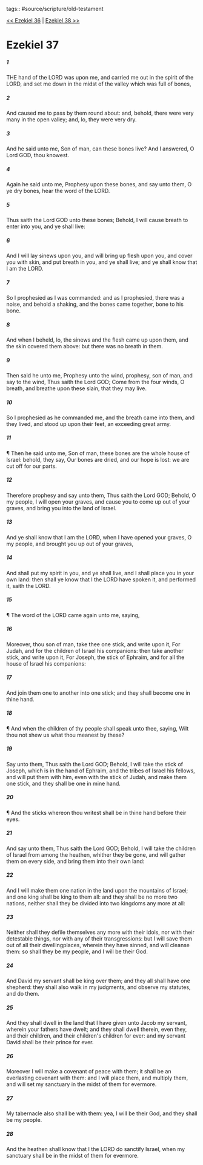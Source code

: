tags:: #source/scripture/old-testament

[<< Ezekiel 36](/Old_Testament/26_Ezekiel/Ezekiel_36.md) | [Ezekiel 38 >>](/Old_Testament/26_Ezekiel/Ezekiel_38.md)

# Ezekiel 37

##### 1

THE hand of the LORD was upon me, and carried me out in the spirit of the LORD, and set me down in the midst of the valley which was full of bones,

##### 2

And caused me to pass by them round about: and, behold, there were very many in the open valley; and, lo, they were very dry.

##### 3

And he said unto me, Son of man, can these bones live? And I answered, O Lord GOD, thou knowest.

##### 4

Again he said unto me, Prophesy upon these bones, and say unto them, O ye dry bones, hear the word of the LORD.

##### 5

Thus saith the Lord GOD unto these bones; Behold, I will cause breath to enter into you, and ye shall live:

##### 6

And I will lay sinews upon you, and will bring up flesh upon you, and cover you with skin, and put breath in you, and ye shall live; and ye shall know that I am the LORD.

##### 7

So I prophesied as I was commanded: and as I prophesied, there was a noise, and behold a shaking, and the bones came together, bone to his bone.

##### 8

And when I beheld, lo, the sinews and the flesh came up upon them, and the skin covered them above: but there was no breath in them.

##### 9

Then said he unto me, Prophesy unto the wind, prophesy, son of man, and say to the wind, Thus saith the Lord GOD; Come from the four winds, O breath, and breathe upon these slain, that they may live.

##### 10

So I prophesied as he commanded me, and the breath came into them, and they lived, and stood up upon their feet, an exceeding great army.

##### 11

¶ Then he said unto me, Son of man, these bones are the whole house of Israel: behold, they say, Our bones are dried, and our hope is lost: we are cut off for our parts.

##### 12

Therefore prophesy and say unto them, Thus saith the Lord GOD; Behold, O my people, I will open your graves, and cause you to come up out of your graves, and bring you into the land of Israel.

##### 13

And ye shall know that I am the LORD, when I have opened your graves, O my people, and brought you up out of your graves,

##### 14

And shall put my spirit in you, and ye shall live, and I shall place you in your own land: then shall ye know that I the LORD have spoken it, and performed it, saith the LORD.

##### 15

¶ The word of the LORD came again unto me, saying,

##### 16

Moreover, thou son of man, take thee one stick, and write upon it, For Judah, and for the children of Israel his companions: then take another stick, and write upon it, For Joseph, the stick of Ephraim, and for all the house of Israel his companions:

##### 17

And join them one to another into one stick; and they shall become one in thine hand.

##### 18

¶ And when the children of thy people shall speak unto thee, saying, Wilt thou not shew us what thou meanest by these?

##### 19

Say unto them, Thus saith the Lord GOD; Behold, I will take the stick of Joseph, which is in the hand of Ephraim, and the tribes of Israel his fellows, and will put them with him, even with the stick of Judah, and make them one stick, and they shall be one in mine hand.

##### 20

¶ And the sticks whereon thou writest shall be in thine hand before their eyes.

##### 21

And say unto them, Thus saith the Lord GOD; Behold, I will take the children of Israel from among the heathen, whither they be gone, and will gather them on every side, and bring them into their own land:

##### 22

And I will make them one nation in the land upon the mountains of Israel; and one king shall be king to them all: and they shall be no more two nations, neither shall they be divided into two kingdoms any more at all:

##### 23

Neither shall they defile themselves any more with their idols, nor with their detestable things, nor with any of their transgressions: but I will save them out of all their dwellingplaces, wherein they have sinned, and will cleanse them: so shall they be my people, and I will be their God.

##### 24

And David my servant shall be king over them; and they all shall have one shepherd: they shall also walk in my judgments, and observe my statutes, and do them.

##### 25

And they shall dwell in the land that I have given unto Jacob my servant, wherein your fathers have dwelt; and they shall dwell therein, even they, and their children, and their children's children for ever: and my servant David shall be their prince for ever.

##### 26

Moreover I will make a covenant of peace with them; it shall be an everlasting covenant with them: and I will place them, and multiply them, and will set my sanctuary in the midst of them for evermore.

##### 27

My tabernacle also shall be with them: yea, I will be their God, and they shall be my people.

##### 28

And the heathen shall know that I the LORD do sanctify Israel, when my sanctuary shall be in the midst of them for evermore.

